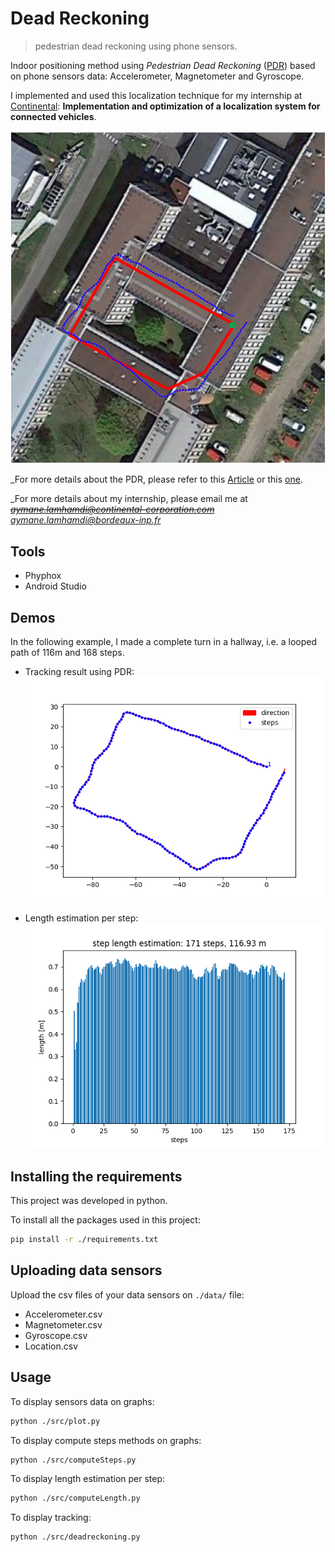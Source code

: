 # Dead Reckoning
> pedestrian dead reckoning using phone sensors.

Indoor positioning method using *Pedestrian Dead Reckoning* ([PDR][wiki2]) based on phone sensors data: Accelerometer, Magnetometer and Gyroscope.

I implemented and used this localization technique for my internship at [Continental][continental]: **Implementation and optimization of a localization system for connected vehicles**.

![](./graphs/result.png)

_For more details about the PDR, please refer to this [Article][wiki] or this [one][wiki3].

_For more details about my internship, please email me at ~~*aymane.lamhamdi@continental-corporation.com*~~ *aymane.lamhamdi@bordeaux-inp.fr*

## Tools

- Phyphox
- Android Studio

## Demos

In the following example, I made a complete turn in a hallway, i.e. a looped path of 116m and 168 steps.

- Tracking result using PDR:
![](./graphs/tracking.png)

- Length estimation per step:
![](./graphs/steps_length.png)

## Installing the requirements
This project was developed in python.

To install all the packages used in this project:

```sh
pip install -r ./requirements.txt
```

## Uploading data sensors

Upload the csv files of your data sensors on ```./data/``` file:

- Accelerometer.csv
- Magnetometer.csv
- Gyroscope.csv
- Location.csv


## Usage

To display sensors data on graphs:

```sh
python ./src/plot.py
```

To display compute steps methods on graphs:
```sh
python ./src/computeSteps.py
```

To display length estimation per step:
```sh
python ./src/computeLength.py
```

To display tracking:
```sh
python ./src/deadreckoning.py
```


<!-- Markdown link & img dfn's -->
[npm-image]: https://img.shields.io/npm/v/datadog-metrics.svg?style=flat-square
[npm-url]: https://npmjs.org/package/datadog-metrics
[npm-downloads]: https://img.shields.io/npm/dm/datadog-metrics.svg?style=flat-square
[travis-image]: https://img.shields.io/travis/dbader/node-datadog-metrics/master.svg?style=flat-square
[travis-url]: https://travis-ci.org/dbader/node-datadog-metrics
[wiki]: https://www.researchgate.net/publication/
[continental]: https://www.continental.com/en/336369807_PEDESTRIAN_DEAD_RECKONING_USING_SMARTPHONES_SENSORS_AN_EFFICIENT_INDOOR_POSITIONING_SYSTEM_IN_COMPLEX_BUILDINGS_OF_SMART_CITIES
[wiki2]: https://en.wikipedia.org/wiki/Dead_reckoning
[wiki3]: https://www.ncbi.nlm.nih.gov/pmc/articles/PMC6308848/pdf/sensors-18-04285.pdf
